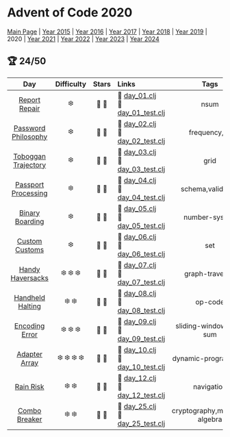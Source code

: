 # Advent of Code 2020

[Main Page](https://adventofcode.com/2020) | [Year 2015](/src/aoclj/year_2015/) | [Year 2016](/src/aoclj/year_2016/) | [Year 2017](/src/aoclj/year_2017/) | [Year 2018](/src/aoclj/year_2018/) | [Year 2019](/src/aoclj/year_2019/) | 2020 | [Year 2021](/src/aoclj/year_2021/) | [Year 2022](/src/aoclj/year_2022/) | [Year 2023](/src/aoclj/year_2023/) | [Year 2024](/src/aoclj/year_2024/)

## :trophy: 24/50

| Day | Difficulty | Stars | Links | Tags |
|:---: | :---: | :---: | :--- | :----: |
[Report Repair](http://www.adventofcode.com/2020/day/1)|:snowflake:|:star2: :star2:|:small_orange_diamond: [day_01.clj](/src/aoclj/year_2020/day_01.clj) <br /> :small_orange_diamond: [day_01_test.clj](/test/aoclj/year_2020/day_01_test.clj)|nsum
[Password Philosophy](http://www.adventofcode.com/2020/day/2)|:snowflake:|:star2: :star2:|:small_orange_diamond: [day_02.clj](/src/aoclj/year_2020/day_02.clj) <br /> :small_orange_diamond: [day_02_test.clj](/test/aoclj/year_2020/day_02_test.clj)|frequency,nil
[Toboggan Trajectory](http://www.adventofcode.com/2020/day/3)|:snowflake:|:star2: :star2:|:small_orange_diamond: [day_03.clj](/src/aoclj/year_2020/day_03.clj) <br /> :small_orange_diamond: [day_03_test.clj](/test/aoclj/year_2020/day_03_test.clj)|grid
[Passport Processing](http://www.adventofcode.com/2020/day/4)|:snowflake:|:star2: :star2:|:small_orange_diamond: [day_04.clj](/src/aoclj/year_2020/day_04.clj) <br /> :small_orange_diamond: [day_04_test.clj](/test/aoclj/year_2020/day_04_test.clj)|schema,validation
[Binary Boarding](http://www.adventofcode.com/2020/day/5)|:snowflake:|:star2: :star2:|:small_orange_diamond: [day_05.clj](/src/aoclj/year_2020/day_05.clj) <br /> :small_orange_diamond: [day_05_test.clj](/test/aoclj/year_2020/day_05_test.clj)|number-system
[Custom Customs](http://www.adventofcode.com/2020/day/6)|:snowflake:|:star2: :star2:|:small_orange_diamond: [day_06.clj](/src/aoclj/year_2020/day_06.clj) <br /> :small_orange_diamond: [day_06_test.clj](/test/aoclj/year_2020/day_06_test.clj)|set
[Handy Haversacks](http://www.adventofcode.com/2020/day/7)|:snowflake: :snowflake: :snowflake:|:star2: :star2:|:small_orange_diamond: [day_07.clj](/src/aoclj/year_2020/day_07.clj) <br /> :small_orange_diamond: [day_07_test.clj](/test/aoclj/year_2020/day_07_test.clj)|graph-traversal
[Handheld Halting](http://www.adventofcode.com/2020/day/8)|:snowflake: :snowflake:|:star2: :star2:|:small_orange_diamond: [day_08.clj](/src/aoclj/year_2020/day_08.clj) <br /> :small_orange_diamond: [day_08_test.clj](/test/aoclj/year_2020/day_08_test.clj)|op-code
[Encoding Error](http://www.adventofcode.com/2020/day/9)|:snowflake: :snowflake: :snowflake:|:star2: :star2:|:small_orange_diamond: [day_09.clj](/src/aoclj/year_2020/day_09.clj) <br /> :small_orange_diamond: [day_09_test.clj](/test/aoclj/year_2020/day_09_test.clj)|sliding-window,two-sum
[Adapter Array](http://www.adventofcode.com/2020/day/10)|:snowflake: :snowflake: :snowflake: :snowflake:|:star2: :star2:|:small_orange_diamond: [day_10.clj](/src/aoclj/year_2020/day_10.clj) <br /> :small_orange_diamond: [day_10_test.clj](/test/aoclj/year_2020/day_10_test.clj)|dynamic-programming
[Rain Risk](http://www.adventofcode.com/2020/day/12)|:snowflake: :snowflake:|:star2: :star2:|:small_orange_diamond: [day_12.clj](/src/aoclj/year_2020/day_12.clj) <br /> :small_orange_diamond: [day_12_test.clj](/test/aoclj/year_2020/day_12_test.clj)|navigation
[Combo Breaker](http://www.adventofcode.com/2020/day/25)|:snowflake: :snowflake:|:star2: :star2:|:small_orange_diamond: [day_25.clj](/src/aoclj/year_2020/day_25.clj) <br /> :small_orange_diamond: [day_25_test.clj](/test/aoclj/year_2020/day_25_test.clj)|cryptography,modular-algebra
